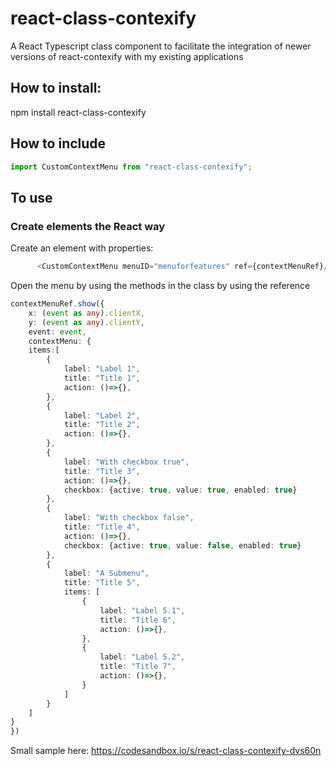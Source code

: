# react-class-contexify
A React Typescript class component to facilitate the integration of newer versions of react-contexify with my existing applications

## How to install:
npm install react-class-contexify

## How to include
```javascript
import CustomContextMenu from "react-class-contexify";


```
## To use
### Create elements the React way
Create an element with properties: 
```javascript
      <CustomContextMenu menuID="menuforfeatures" ref={contextMenuRef}/>
```  

Open the menu by using the methods in the class by using the reference  
```typescript
contextMenuRef.show({
    x: (event as any).clientX,
    y: (event as any).clientY,
    event: event,
    contextMenu: {
    items:[
        {
            label: "Label 1",
            title: "Title 1",
            action: ()=>{},
        },
        {
            label: "Label 2",
            title: "Title 2",
            action: ()=>{},
        },
        {
            label: "With checkbox true",
            title: "Title 3",
            action: ()=>{},
            checkbox: {active: true, value: true, enabled: true}
        },
        {
            label: "With checkbox false",
            title: "Title 4",
            action: ()=>{},
            checkbox: {active: true, value: false, enabled: true}
        },
        {
            label: "A Submenu",
            title: "Title 5",
            items: [
                {
                    label: "Label 5.1",
                    title: "Title 6",
                    action: ()=>{},
                },
                {
                    label: "Label 5.2",
                    title: "Title 7",
                    action: ()=>{},
                }
            ]
        }
    ]
}
})
```




Small sample here: https://codesandbox.io/s/react-class-contexify-dvs60n
